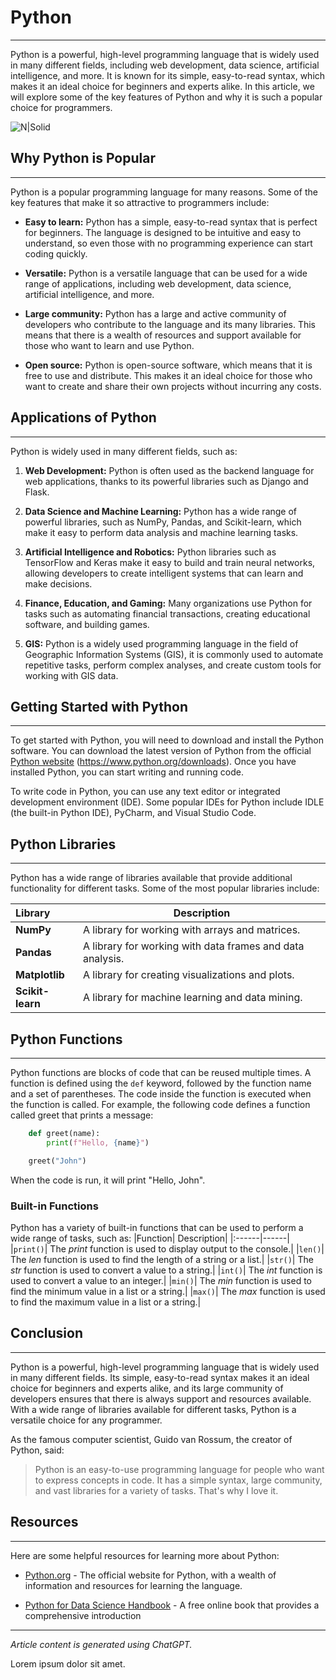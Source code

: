 # Python
***

Python is a powerful, high-level programming language that is widely used in many different fields,
including web development, data science, artificial intelligence, and more. It is known for its simple,
easy-to-read syntax, which makes it an ideal choice for beginners and experts alike. In this article,
we will explore some of the key features of Python and why it is such a popular choice for
programmers.

![N|Solid](https://www.python.org/static/img/python-logo@2x.png)

## Why Python is Popular
***

Python is a popular programming language for many reasons. Some of the key features that make
it so attractive to programmers include:

- **Easy to learn:** Python has a simple, easy-to-read syntax that is perfect for beginners. The
language is designed to be intuitive and easy to understand, so even those with no
programming experience can start coding quickly.

- **Versatile:** Python is a versatile language that can be used for a wide range of applications,
including web development, data science, artificial intelligence, and more.

- **Large community:** Python has a large and active community of developers who contribute to
the language and its many libraries. This means that there is a wealth of resources and support
available for those who want to learn and use Python.

- **Open source:** Python is open-source software, which means that it is free to use and
distribute. This makes it an ideal choice for those who want to create and share their own
projects without incurring any costs.

## Applications of Python
***

Python is widely used in many different fields, such as:

1. **Web Development:** Python is often used as the backend language for web applications,
thanks to its powerful libraries such as Django and Flask.

2. **Data Science and Machine Learning:** Python has a wide range of powerful libraries, such as
NumPy, Pandas, and Scikit-learn, which make it easy to perform data analysis and machine
learning tasks.

3. **Artificial Intelligence and Robotics:** Python libraries such as TensorFlow and Keras make it
easy to build and train neural networks, allowing developers to create intelligent systems that
can learn and make decisions.

4. **Finance, Education, and Gaming:** Many organizations use Python for tasks such as
automating financial transactions, creating educational software, and building games.

5. **GIS:** Python is a widely used programming language in the field of Geographic Information
Systems (GIS), it is commonly used to automate repetitive tasks, perform complex analyses,
and create custom tools for working with GIS data.

## Getting Started with Python
***
To get started with Python, you will need to download and install the Python software. You can
download the latest version of Python from the official [Python website](https://www.python.org/downloads) (https://www.python.org/downloads). Once you have installed Python, you can start writing and running code.

To write code in Python, you can use any text editor or integrated development environment (IDE).
Some popular IDEs for Python include IDLE (the built-in Python IDE), PyCharm, and Visual Studio
Code.

## Python Libraries
***
Python has a wide range of libraries available that provide additional functionality for different
tasks. Some of the most popular libraries include:

| **Library** | **Description** |
| :------ | ------ |
| **NumPy**|  A library for working with arrays and matrices.
| **Pandas**|  A library for working with data frames and data analysis.
| **Matplotlib**|  A library for creating visualizations and plots.
| **Scikit-learn**|  A library for machine learning and data mining.

## Python Functions
***
Python functions are blocks of code that can be reused multiple times. A function is defined using
the `def` keyword, followed by the function name and a set of parentheses. The code inside the
function is executed when the function is called.
For example, the following code defines a function called greet that prints a message:
```python
    def greet(name):
        print(f"Hello, {name}")

    greet("John")
```
When the code is run, it will print "Hello, John".

### Built-in Functions
Python has a variety of built-in functions that can be used to perform a wide range of tasks, such
as:
|Function| Description|
|:------|------|
|`print()`| The *print* function is used to display output to the console.|
|`len()`| The *len* function is used to find the length of a string or a list.|
|`str()`| The *str* function is used to convert a value to a string.|
|`int()`| The *int* function is used to convert a value to an integer.|
|`min()`| The *min* function is used to find the minimum value in a list or a string.|
|`max()`| The *max* function is used to find the maximum value in a list or a string.|

## Conclusion
***
Python is a powerful, high-level programming language that is widely used in many different fields.
Its simple, easy-to-read syntax makes it an ideal choice for beginners and experts alike, and its
large community of developers ensures that there is always support and resources available. With
a wide range of libraries available for different tasks, Python is a versatile choice for any
programmer.

As the famous computer scientist, Guido van Rossum, the creator of Python, said:
> Python is an easy-to-use programming language for people who want to express concepts in
code. It has a simple syntax, large community, and vast libraries for a variety of tasks. That's
why I love it.

## Resources
***
Here are some helpful resources for learning more about Python:

* [Python.org](https://www.python.org) - The official website for Python, with a wealth of information and resources for
learning the language.

* [Python for Data Science Handbook](https://jakevdp.github.io/PythonDataScienceHandbook) - A free online book that provides a comprehensive
introduction
***
*Article content is generated using ChatGPT.*

Lorem ipsum dolor sit amet.
